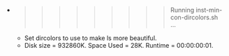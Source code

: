 * >>>>>>>>> Running inst-min-con-dircolors.sh ...
  * Set dircolors to use  to make ls more beautiful.
  * Disk size = 932860K. Space Used = 28K. Runtime = 00:00:00:01.
